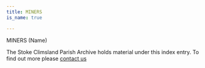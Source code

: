 ```yaml
---
title: MINERS
is_name: true

---
```


MINERS (Name)


The Stoke Climsland Parish Archive holds material under this index entry. To find out more please [contact us](/contact/)
